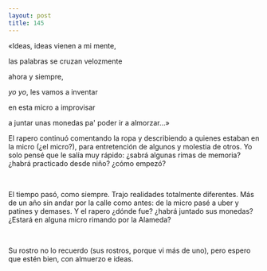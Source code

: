 ```yaml
---
layout: post
title: 145
---
```


«Ideas, ideas vienen a mi mente, 

las palabras se cruzan velozmente

ahora y siempre,

_yo yo_, les vamos a inventar

en esta micro a improvisar

a juntar unas monedas pa' poder ir a almorzar...»

El rapero continuó comentando la ropa y describiendo a quienes estaban en la micro (¿el micro?), para entretención de algunos y molestia de otros. Yo solo pensé que le salía muy rápido: ¿sabrá algunas rimas de memoria? ¿habrá practicado desde niño? ¿cómo empezó?

                 

El tiempo pasó, como siempre. Trajo realidades totalmente diferentes. Más de un año sin andar por la calle como antes: de la micro pasé a uber y patines y demases. Y el rapero ¿dónde fue? ¿habrá juntado sus monedas? ¿Estará en alguna micro rimando por la Alameda?

                 

Su rostro no lo recuerdo (sus rostros, porque vi más de uno), pero espero que estén bien, con almuerzo e ideas.

